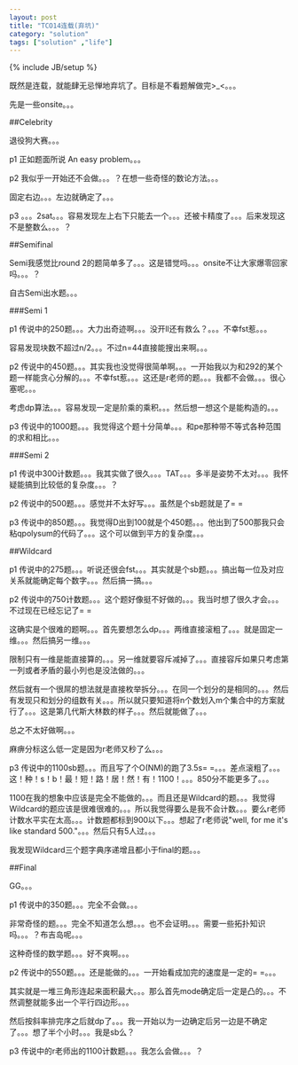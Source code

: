 ```yaml
---
layout: post
title: "TCO14连载(弃坑)"
category: "solution"
tags: ["solution" ,"life"]
---
```

{% include JB/setup %}

既然是连载，就能肆无忌惮地弃坑了。目标是不看题解做完>_<。。。

先是一些onsite。。。

##Celebrity

退役狗大赛。。。

p1 正如题面所说 An easy problem。。。

p2 我似乎一开始还不会做。。。？在想一些奇怪的数论方法。。。

固定右边。。。左边就确定了。。。

p3 。。。2sat。。。容易发现左上右下只能去一个。。。还被卡精度了。。。后来发现这不是整数么。。。？

##Semifinal

Semi我感觉比round 2的题简单多了。。。这是错觉吗。。。onsite不让大家爆零回家吗。。。？

自古Semi出水题。。。

###Semi 1

p1 传说中的250题。。。大力出奇迹啊。。。没开ll还有救么？。。。不幸fst惹。。。

容易发现块数不超过n/2。。。不过n=44直接能搜出来啊。。。

p2 传说中的450题。。。其实我也没觉得很简单啊。。。一开始我以为和292的某个题一样能贪心分解的。。。不幸fst惹。。。这还是r老师的题。。。我都不会做。。。很心塞呢。。。

考虑dp算法。。。容易发现一定是阶乘的乘积。。。然后想一想这个是能构造的。。。

p3 传说中的1000题。。。我觉得这个题十分简单。。。和pe那种带不等式各种范围的求和相比。。。

###Semi 2

p1 传说中300计数题。。。我其实做了很久。。。TAT。。。多半是姿势不太对。。。我怀疑能搞到比较低的复杂度。。。？

p2 传说中的500题。。。感觉并不太好写。。。虽然是个sb题就是了= =

p3 传说中的850题。。。我觉得D出到100就是个450题。。。他出到了500那我只会粘qpolysum的代码了。。。这个可以做到平方的复杂度。。。

##Wildcard

p1 传说中的275题。。。听说还很会fst。。。其实就是个sb题。。。搞出每一位及对应关系就能确定每个数字。。。然后搞一搞。。。

p2 传说中的750计数题。。。这个题好像挺不好做的。。。我当时想了很久才会。。。不过现在已经忘记了= =

这确实是个很难的题啊。。。首先要想怎么dp。。。两维直接滚粗了。。。就是固定一维。。。然后搞另一维。。。

限制只有一维是能直接算的。。。另一维就要容斥减掉了。。。直接容斥如果只考虑第一列或者矛盾的最小列也是没法做的。。。

然后就有一个很屌的想法就是直接枚举拆分。。。在同一个划分的是相同的。。。然后有发现只和划分的组数有关。。。所以就只要知道将n个数划入m个集合中的方案就行了。。。这是第几代斯大林数的样子。。。然后就能做了。。。

总之不太好做啊。。。

麻痹分标这么低一定是因为r老师又秒了么。。。

p3 传说中的1100sb题。。。而且写了个O(NM)的跑了3.5s= =。。。差点滚粗了。。。这！种！s！b！最！短！路！居！然！有！1100！。。。850分不能更多了。。。

1100在我的想象中应该是完全不能做的。。。而且还是Wildcard的题。。。我觉得Wildcard的题应该是很难很难的。。。所以我觉得要么是我不会计数。。。要么r老师计数水平实在太高。。。计数题都标到900以下。。。想起了r老师说"well, for me it's like standard 500."。。。然后只有5人过。。。

我发现Wildcard三个题字典序递增且都小于final的题。。。

##Final

GG。。。

p1 传说中的350题。。。完全不会做。。。

非常奇怪的题。。。完全不知道怎么想。。。也不会证明。。。需要一些拓扑知识吗。。。？布吉岛呢。。。

这种奇怪的数学题。。。好不爽啊。。。

p2 传说中的550题。。。还是能做的。。。一开始看成加完的速度是一定的= =。。。

其实就是一堆三角形连起来面积最大。。。那么首先mode确定后一定是凸的。。。不然调整就能多出一个平行四边形。。。

然后按斜率排完序之后就dp了。。。我一开始以为一边确定后另一边是不确定了。。。想了半个小时。。。我是sb么？

p3 传说中的r老师出的1100计数题。。。我怎么会做。。。？

